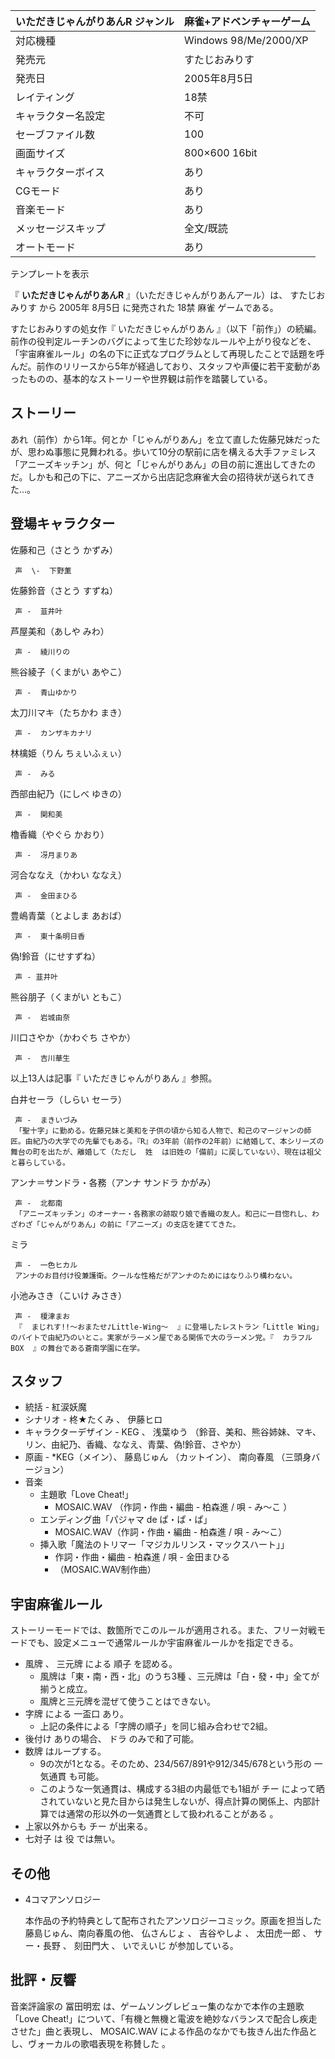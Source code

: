 いただきじゃんがりあんR  ジャンル  |  麻雀+アドベンチャーゲーム   
---|---  
対応機種  |  Windows 98/Me/2000/XP   
発売元  |  すたじおみりす   
発売日  |  2005年8月5日   
レイティング  |  18禁   
キャラクター名設定  |  不可   
セーブファイル数  |  100   
画面サイズ  |  800×600 16bit   
キャラクターボイス  |  あり   
CGモード  |  あり   
音楽モード  |  あり   
メッセージスキップ  |  全文/既読   
オートモード  |  あり   
テンプレートを表示  
  
『 **いただきじゃんがりあんR** 』（いただきじゃんがりあんアール）は、  すたじおみりす  から  2005年  8月5日  に発売された  18禁
麻雀  ゲームである。

すたじおみりすの処女作『  いただきじゃんがりあん
』（以下「前作」）の続編。前作の役判定ルーチンのバグによって生じた珍妙なルールや上がり役などを、「宇宙麻雀ルール」の名の下に正式なプログラムとして再現したことで話題を呼んだ。前作のリリースから5年が経過しており、スタッフや声優に若干変動があったものの、基本的なストーリーや世界観は前作を踏襲している。

##  ストーリー  

あれ（前作）から1年。何とか「じゃんがりあん」を立て直した佐藤兄妹だったが、思わぬ事態に見舞われる。歩いて10分の駅前に店を構える大手ファミレス「アニーズキッチン」が、何と「じゃんがりあん」の目の前に進出してきたのだ。しかも和己の下に、アニーズから出店記念麻雀大会の招待状が送られてきた…。

##  登場キャラクター  

佐藤和己（さとう かずみ）

     声  \-  下野薫 
佐藤鈴音（さとう すずね）

     声 -  韮井叶 
芦屋美和（あしや みわ）

     声 -  綾川りの 
熊谷綾子（くまがい あやこ）

     声 -  青山ゆかり 
太刀川マキ（たちかわ まき）

     声 -  カンザキカナリ 
林檎姫（りん ちぇいふぇぃ）

     声 -  みる 
西部由紀乃（にしべ ゆきの）

     声 -  関和美 
櫓香織（やぐら かおり）

     声 -  冴月まりあ 
河合ななえ（かわい ななえ）

     声 -  金田まひる 
豊嶋青葉（とよしま あおば）

     声 -  東十条明日香 
偽!鈴音（にせすずね）

     声 - 韮井叶 
熊谷朋子（くまがい ともこ）

     声 -  岩城由奈 
川口さやか（かわぐち さやか）

     声 -  吉川華生 

以上13人は記事『  いただきじゃんがりあん  』参照。

白井セーラ（しらい セーラ）

     声 -  まきいづみ 
     「聖十字」に勤める。佐藤兄妹と美和を子供の頃から知る人物で、和己のマージャンの師匠。由紀乃の大学での先輩でもある。『R』の3年前（前作の2年前）に結婚して、本シリーズの舞台の町を出たが、離婚して（ただし  姓  は旧姓の「備前」に戻していない）、現在は祖父と暮らしている。 
アンナ＝サンドラ・各務（アンナ サンドラ かがみ）

     声 -  北都南 
     「アニーズキッチン」のオーナー・各務家の跡取り娘で香織の友人。和己に一目惚れし、わざわざ「じゃんがりあん」の前に「アニーズ」の支店を建ててきた。 
ミラ

     声 -  一色ヒカル 
     アンナのお目付け役兼護衛。クールな性格だがアンナのためにはなりふり構わない。 
小池みさき（こいけ みさき）

     声 -  榎津まお 
     『  まじれす!!〜おまたせ♪Little-Wing〜  』に登場したレストラン「Little Wing」のバイトで由紀乃のいとこ。実家がラーメン屋である関係で大のラーメン党。『  カラフルBOX  』の舞台である蒼南学園に在学。 

##  スタッフ  

  * 統括 - 紅涙妖魔 
  * シナリオ -  柊★たくみ  、  伊藤ヒロ 
  * キャラクターデザイン -  KEG  、  浅葉ゆう  （鈴音、美和、熊谷姉妹、マキ、リン、由紀乃、香織、ななえ、青葉、偽!鈴音、さやか） 
  * 原画 - *KEG（メイン）、  藤島じゅん  （カットイン）、  南向春風  （三頭身バージョン） 
  * 音楽 
    * 主題歌「Love Cheat!」 
      * MOSAIC.WAV  （作詞・作曲・編曲 -  柏森進  / 唄 -  み〜こ  ） 
    * エンディング曲「パジャマ de ぱ・ぱ・ぱ」 
      * MOSAIC.WAV（作詞・作曲・編曲 - 柏森進 / 唄 - み〜こ） 
    * 挿入歌「魔法のトリマー「マジカルリンス・マックスハート」」 
      * 作詞・作曲・編曲 - 柏森進 / 唄 - 金田まひる 
      * （MOSAIC.WAV制作曲） 

##  宇宙麻雀ルール  

ストーリーモードでは、数箇所でこのルールが適用される。また、フリー対戦モードでも、設定メニューで通常ルールか宇宙麻雀ルールかを指定できる。

  * 風牌  、  三元牌  による  順子  を認める。 
    * 風牌は「東・南・西・北」のうち3種    、三元牌は「白・發・中」全てが揃うと成立。 
    * 風牌と三元牌を混ぜて使うことはできない。 
  * 字牌  による  一盃口  あり。 
    * 上記の条件による「字牌の順子」を同じ組み合わせで2組。 
  * 後付け  ありの場合、  ドラ  のみで和了可能。 
  * 数牌  はループする。 
    * 9の次が1となる。そのため、234/567/891や912/345/678という形の  一気通貫  も可能。 
    * このような一気通貫は、構成する3組の内最低でも1組が  チー  によって晒されていないと見た目からは発生しないが、得点計算の関係上、内部計算では通常の形以外の一気通貫として扱われることがある    。 
  * 上家以外からも  チー  が出来る。 
  * 七対子  は  役  では無い。 

##  その他  

  * 4コマアンソロジー 

     本作品の予約特典として配布されたアンソロジーコミック。原画を担当した藤島じゅん、南向春風の他、  仏さんじょ  、  吉谷やしよ  、  太田虎一郎  、  サー・長野  、  刻田門大  、  いでえいじ  が参加している。 

##  批評・反響  

音楽評論家の  冨田明宏  は、ゲームソングレビュー集のなかで本作の主題歌「Love
Cheat!」について、「有機と無機と電波を絶妙なバランスで配合し疾走させた」曲と表現し、  MOSAIC.WAV
による作品のなかでも抜きん出た作品とし、ヴォーカルの歌唱表現を称賛した    。

